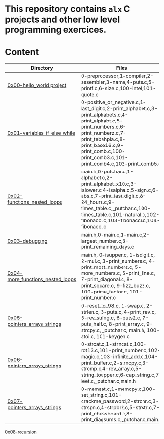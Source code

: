 # This repository contains `alx` C projects and other low level programming exercices.
# Content
Directory | Files
--------- | -----
[0x00-hello_world project](https://github.com/AhmedAbdElFatahMohamed/alx-low_level_programming/tree/main/0x00-hello_world) | 0-preprocessor,1-compiler,2-assembler,3-name,4-puts.c,5-printf.c,6-size.c,100-intel,101-quote.c
[0x01-variables_if_else_while](https://github.com/AhmedAbdElFatahMohamed/alx-low_level_programming/tree/main/0x01-variables_if_else_while) | 0-positive_or_negative.c,1-last_digit.c,2-print_alphabet.c,3-print_alphabets.c,4-print_alphabt.c,5-print_numbers.c,6-print_numberz.c,7-print_tebahpla.c,8-print_base16.c,9-print_comb.c,100-print_comb3.c,101-print_comb4.c,102-print_comb5.c
[0x02-functions_nested_loops](https://github.com/AhmedAbdElFatahMohamed/alx-low_level_programming/tree/main/0x02-functions_nested_loops) | main.h,0-putchar.c,1-alphabet.c,2-print_alphabet_x10.c,3-islower.c,4-isalpha.c,5-sign.c,6-abs.c,7-print_last_digit.c,8-24_hours.c,9-times_table.c,_putchar.c,100-times_table.c,101-natural.c,102-fibonacci.c,103-fibonacci.c,104-fibonacci.c
[0x03-debugging](https://github.com/AhmedAbdElFatahMohamed/alx-low_level_programming/tree/main/0x03-debugging) | main.h,0-main.c,1-main.c,2-largest_number.c,3-print_remaining_days.c
[0x04-more_functions_nested_loops](https://github.com/Lordwill1/alx-low_level_programming/tree/master/0x04-more_functions_nested_loops) | main.h, 0-isupper.c, 1-isdigit.c, 2-mul.c, 3-print_numbers.c, 4-print_most_numbers.c, 5-more_numbers.c, 6-print_line.c, 7-print_diagonal.c, 8-print_square.c, 9-fizz_buzz.c, 100-prime_factor.c, 101-print_number.c
[0x05-pointers_arrays_strings](https://github.com/Lordwill1/alx-low_level_programming/tree/master/0x05-pointers_arrays_strings) | 0-reset_to_98.c, 1-swap.c, 2-strlen.c, 3-puts.c, 4-print_rev.c, 5-rev_string.c, 6-puts2.c, 7-puts_half.c, 8-print_array.c, 9-strcpy.c, _putchar.c, main.h, 100-atoi.c, 101-keygen.c
[0x06-pointers_arrays_strings](https://github.com/Lordwill1/alx-low_level_programming/tree/master/0x06-pointers_arrays_strings) | 0-strcat.c,1-strncat.c,100-rot13.c,101-print_number.c,102-magic.c,103-infinite_add.c,104-print_buffer.c,2-strncpy.c,3-strcmp.c,4-rev_array.c,5-string_toupper.c,6-cap_string.c,7-leet.c,_putchar.c,main.h
[0x07-pointers_arrays_strings](https://github.com/Lordwill1/alx-low_level_programming/tree/master/0x07-pointers_arrays_strings) | 0-memset.c,1-memcpy.c,100-set_string.c,101-crackme_password,2-strchr.c,3-strspn.c,4-strpbrk.c,5-strstr.c,7-print_chessboard.c,8-print_diagsums.c,_putchar.c,main.h
[0x08-recursion](https://github.com/Lordwill1/alx-low_level_programming/tree/master/0x08-recursion)
